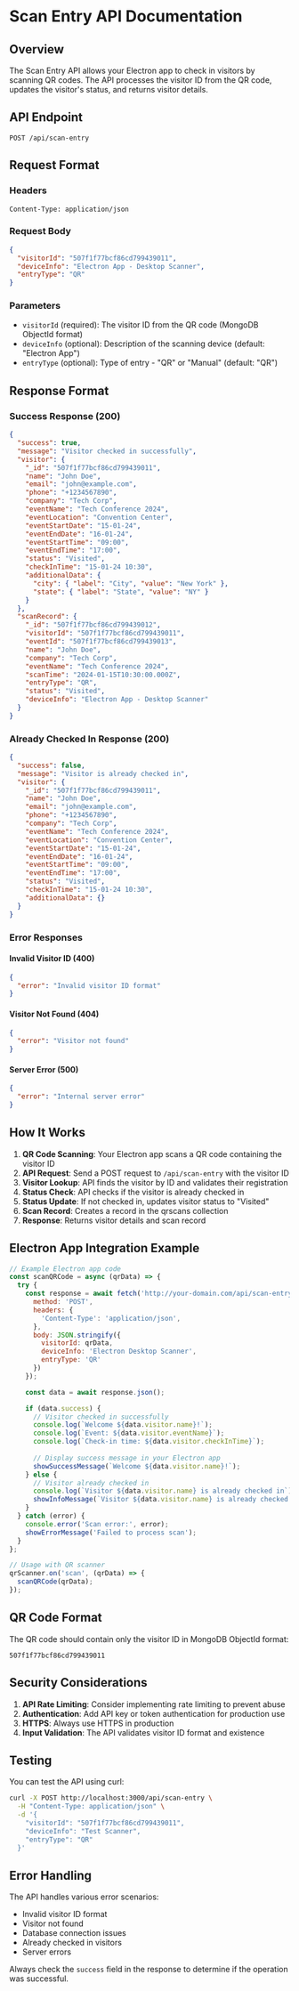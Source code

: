 # Scan Entry API Documentation

## Overview
The Scan Entry API allows your Electron app to check in visitors by scanning QR codes. The API processes the visitor ID from the QR code, updates the visitor's status, and returns visitor details.

## API Endpoint
```
POST /api/scan-entry
```

## Request Format

### Headers
```
Content-Type: application/json
```

### Request Body
```json
{
  "visitorId": "507f1f77bcf86cd799439011",
  "deviceInfo": "Electron App - Desktop Scanner",
  "entryType": "QR"
}
```

### Parameters
- `visitorId` (required): The visitor ID from the QR code (MongoDB ObjectId format)
- `deviceInfo` (optional): Description of the scanning device (default: "Electron App")
- `entryType` (optional): Type of entry - "QR" or "Manual" (default: "QR")

## Response Format

### Success Response (200)
```json
{
  "success": true,
  "message": "Visitor checked in successfully",
  "visitor": {
    "_id": "507f1f77bcf86cd799439011",
    "name": "John Doe",
    "email": "john@example.com",
    "phone": "+1234567890",
    "company": "Tech Corp",
    "eventName": "Tech Conference 2024",
    "eventLocation": "Convention Center",
    "eventStartDate": "15-01-24",
    "eventEndDate": "16-01-24",
    "eventStartTime": "09:00",
    "eventEndTime": "17:00",
    "status": "Visited",
    "checkInTime": "15-01-24 10:30",
    "additionalData": {
      "city": { "label": "City", "value": "New York" },
      "state": { "label": "State", "value": "NY" }
    }
  },
  "scanRecord": {
    "_id": "507f1f77bcf86cd799439012",
    "visitorId": "507f1f77bcf86cd799439011",
    "eventId": "507f1f77bcf86cd799439013",
    "name": "John Doe",
    "company": "Tech Corp",
    "eventName": "Tech Conference 2024",
    "scanTime": "2024-01-15T10:30:00.000Z",
    "entryType": "QR",
    "status": "Visited",
    "deviceInfo": "Electron App - Desktop Scanner"
  }
}
```

### Already Checked In Response (200)
```json
{
  "success": false,
  "message": "Visitor is already checked in",
  "visitor": {
    "_id": "507f1f77bcf86cd799439011",
    "name": "John Doe",
    "email": "john@example.com",
    "phone": "+1234567890",
    "company": "Tech Corp",
    "eventName": "Tech Conference 2024",
    "eventLocation": "Convention Center",
    "eventStartDate": "15-01-24",
    "eventEndDate": "16-01-24",
    "eventStartTime": "09:00",
    "eventEndTime": "17:00",
    "status": "Visited",
    "checkInTime": "15-01-24 10:30",
    "additionalData": {}
  }
}
```

### Error Responses

#### Invalid Visitor ID (400)
```json
{
  "error": "Invalid visitor ID format"
}
```

#### Visitor Not Found (404)
```json
{
  "error": "Visitor not found"
}
```

#### Server Error (500)
```json
{
  "error": "Internal server error"
}
```

## How It Works

1. **QR Code Scanning**: Your Electron app scans a QR code containing the visitor ID
2. **API Request**: Send a POST request to `/api/scan-entry` with the visitor ID
3. **Visitor Lookup**: API finds the visitor by ID and validates their registration
4. **Status Check**: API checks if the visitor is already checked in
5. **Status Update**: If not checked in, updates visitor status to "Visited"
6. **Scan Record**: Creates a record in the qrscans collection
7. **Response**: Returns visitor details and scan record

## Electron App Integration Example

```javascript
// Example Electron app code
const scanQRCode = async (qrData) => {
  try {
    const response = await fetch('http://your-domain.com/api/scan-entry', {
      method: 'POST',
      headers: {
        'Content-Type': 'application/json',
      },
      body: JSON.stringify({
        visitorId: qrData,
        deviceInfo: 'Electron Desktop Scanner',
        entryType: 'QR'
      })
    });

    const data = await response.json();

    if (data.success) {
      // Visitor checked in successfully
      console.log(`Welcome ${data.visitor.name}!`);
      console.log(`Event: ${data.visitor.eventName}`);
      console.log(`Check-in time: ${data.visitor.checkInTime}`);
      
      // Display success message in your Electron app
      showSuccessMessage(`Welcome ${data.visitor.name}!`);
    } else {
      // Visitor already checked in
      console.log(`Visitor ${data.visitor.name} is already checked in`);
      showInfoMessage(`Visitor ${data.visitor.name} is already checked in`);
    }
  } catch (error) {
    console.error('Scan error:', error);
    showErrorMessage('Failed to process scan');
  }
};

// Usage with QR scanner
qrScanner.on('scan', (qrData) => {
  scanQRCode(qrData);
});
```

## QR Code Format

The QR code should contain only the visitor ID in MongoDB ObjectId format:
```
507f1f77bcf86cd799439011
```

## Security Considerations

1. **API Rate Limiting**: Consider implementing rate limiting to prevent abuse
2. **Authentication**: Add API key or token authentication for production use
3. **HTTPS**: Always use HTTPS in production
4. **Input Validation**: The API validates visitor ID format and existence

## Testing

You can test the API using curl:

```bash
curl -X POST http://localhost:3000/api/scan-entry \
  -H "Content-Type: application/json" \
  -d '{
    "visitorId": "507f1f77bcf86cd799439011",
    "deviceInfo": "Test Scanner",
    "entryType": "QR"
  }'
```

## Error Handling

The API handles various error scenarios:
- Invalid visitor ID format
- Visitor not found
- Database connection issues
- Already checked in visitors
- Server errors

Always check the `success` field in the response to determine if the operation was successful. 
